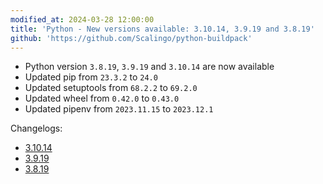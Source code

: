 ```yaml
---
modified_at: 2024-03-28 12:00:00
title: 'Python - New versions available: 3.10.14, 3.9.19 and 3.8.19'
github: 'https://github.com/Scalingo/python-buildpack'
---
```


- Python version `3.8.19`, `3.9.19` and `3.10.14` are now available
- Updated pip from `23.3.2` to `24.0`
- Updated setuptools from `68.2.2` to `69.2.0`
- Updated wheel from `0.42.0` to `0.43.0`
- Updated pipenv from `2023.11.15` to `2023.12.1`

Changelogs:
- [3.10.14](https://docs.python.org/3.10/whatsnew/changelog.html#python-3-10-14-final)
- [3.9.19](https://docs.python.org/3.9/whatsnew/changelog.html#python-3-9-19-final)
- [3.8.19](https://docs.python.org/3.8/whatsnew/changelog.html#python-3-8-19-final)
